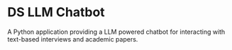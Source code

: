 # DS LLM Chatbot
A Python application providing a LLM powered chatbot for interacting with text-based interviews and academic papers.
